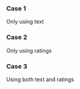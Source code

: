 ### Case 1

Only using text

### Case 2

Only using ratings

### Case 3

Using both text and ratings
